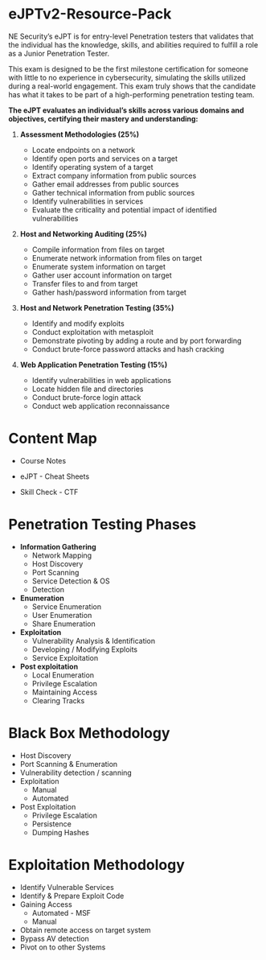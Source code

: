 # eJPTv2-Resource-Pack

NE Security’s eJPT is for entry-level Penetration testers that validates that the individual has the knowledge, skills, and abilities required to fulfill a role as a Junior Penetration Tester.

This exam is designed to be the first milestone certification for someone with little to no experience in cybersecurity, simulating the skills utilized during a real-world engagement. This exam truly shows that the candidate has what it takes to be part of a high-performing penetration testing team.

**The eJPT evaluates an individual’s skills across various domains and objectives, certifying their mastery and understanding:**

1. **Assessment Methodologies (25%)**
	- Locate endpoints on a network
	- Identify open ports and services on a target
	- Identify operating system of a target
	- Extract company information from public sources
	- Gather email addresses from public sources
	- Gather technical information from public sources
	- Identify vulnerabilities in services
	- Evaluate the criticality and potential impact of identified vulnerabilities

2. **Host and Networking Auditing (25%)**
	- Compile information from files on target
	- Enumerate network information from files on target
	- Enumerate system information on target
	- Gather user account information on target
	- Transfer files to and from target
	- Gather hash/password information from target

3. **Host and Network Penetration Testing (35%)**
	- Identify and modify exploits
	- Conduct exploitation with metasploit
	- Demonstrate pivoting by adding a route and by port forwarding
	- Conduct brute-force password attacks and hash cracking

4. **Web Application Penetration Testing (15%)**
	- Identify vulnerabilities in web applications
	- Locate hidden file and directories
	- Conduct brute-force login attack
	- Conduct web application reconnaissance

# Content Map

- Course Notes

</n>

- eJPT - Cheat Sheets

</n>

- Skill Check - CTF

# Penetration Testing Phases

- **Information Gathering**
	- Network Mapping
	- Host Discovery
	- Port Scanning
	- Service Detection & OS
	- Detection
- **Enumeration**
	- Service Enumeration
	- User Enumeration
	- Share Enumeration
- **Exploitation**
	- Vulnerability Analysis & Identification
	- Developing / Modifying Exploits
	- Service Exploitation
- **Post exploitation**
	- Local Enumeration
	- Privilege Escalation
	- Maintaining Access
	- Clearing Tracks

# Black Box Methodology

- Host Discovery
- Port Scanning & Enumeration
- Vulnerability detection / scanning
- Exploitation
	- Manual
	- Automated
- Post Exploitation
	- Privilege Escalation
	- Persistence
	- Dumping Hashes

# Exploitation Methodology

- Identify Vulnerable Services
- Identify & Prepare Exploit Code
- Gaining Access
	- Automated - MSF
	- Manual
- Obtain remote access on target system
- Bypass AV detection
- Pivot on to other Systems
